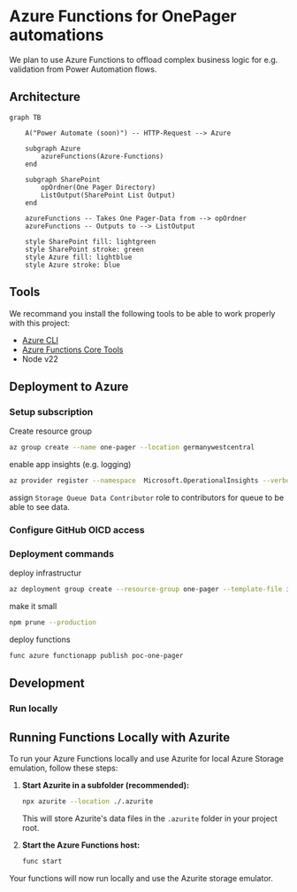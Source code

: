 # Azure Functions for OnePager automations

We plan to use Azure Functions to offload complex business logic for e.g. validation 
from Power Automation flows.

## Architecture
```mermaid
graph TB
    
    A("Power Automate (soon)") -- HTTP-Request --> Azure 

    subgraph Azure
        azureFunctions(Azure-Functions)
    end

    subgraph SharePoint
        opOrdner(One Pager Directory)
        ListOutput(SharePoint List Output)
    end

    azureFunctions -- Takes One Pager-Data from --> opOrdner
    azureFunctions -- Outputs to --> ListOutput
    
    style SharePoint fill: lightgreen
    style SharePoint stroke: green
    style Azure fill: lightblue
    style Azure stroke: blue
```

## Tools

We recommand you install the following tools to be able to work properly with this
project:

- [Azure CLI][azure-tools-install]
- [Azure Functions Core Tools][core-tools-install]
- Node v22

## Deployment to Azure

### Setup subscription

Create resource group
```bash
az group create --name one-pager --location germanywestcentral
```

enable app insights (e.g. logging)
```bash
az provider register --namespace  Microsoft.OperationalInsights --verbose --wait
```

assign `Storage Queue Data Contributor` role to contributors for queue to be able to see data.

### Configure GitHub OICD access

### Deployment commands

deploy infrastructur
```bash
az deployment group create --resource-group one-pager --template-file infra/main.bicep --parameters functionAppName=poc-one-pager
```

make it small 
```bash
npm prune --production
```

deploy functions
```bash
func azure functionapp publish poc-one-pager
```

## Development

### Run locally

## Running Functions Locally with Azurite

To run your Azure Functions locally and use Azurite for local Azure Storage emulation, follow these steps:


1. **Start Azurite in a subfolder (recommended):**
   ```sh
   npx azurite --location ./.azurite
   ```
   This will store Azurite's data files in the `.azurite` folder in your project root.

2. **Start the Azure Functions host:**
   ```sh
   func start
   ```

Your functions will now run locally and use the Azurite storage emulator.



[azure-tools-install]: https://learn.microsoft.com/en-us/cli/azure/install-azure-cli?view=azure-cli-latest
[core-tools-install]: https://learn.microsoft.com/en-us/azure/azure-functions/functions-run-local?pivots=programming-language-typescript&tabs=macos%2Cisolated-process%2Cnode-v4%2Cpython-v2%2Chttp-trigger%2Ccontainer-apps#install-the-azure-functions-core-tools
